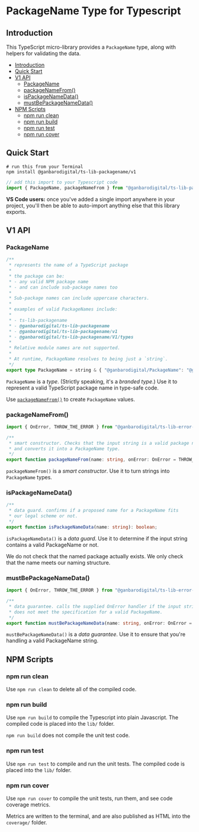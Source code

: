 # PackageName Type for Typescript

## Introduction

This TypeScript micro-library provides a `PackageName` type, along with helpers for validating the data.

- [Introduction](#introduction)
- [Quick Start](#quick-start)
- [V1 API](#v1-api)
  - [PackageName](#packagename)
  - [packageNameFrom()](#packagenamefrom)
  - [isPackageNameData()](#ispackagenamedata)
  - [mustBePackageNameData()](#mustbepackagenamedata)
- [NPM Scripts](#npm-scripts)
  - [npm run clean](#npm-run-clean)
  - [npm run build](#npm-run-build)
  - [npm run test](#npm-run-test)
  - [npm run cover](#npm-run-cover)

## Quick Start

```
# run this from your Terminal
npm install @ganbarodigital/ts-lib-packagename/v1
```

```typescript
// add this import to your Typescript code
import { PackageName, packageNameFrom } from "@ganbarodigital/ts-lib-packagename/lib/v1"
```

__VS Code users:__ once you've added a single import anywhere in your project, you'll then be able to auto-import anything else that this library exports.

## V1 API

### PackageName

```typescript
/**
 * represents the name of a TypeScript package
 *
 * the package can be:
 * - any valid NPM package name
 * - and can include sub-package names too
 *
 * Sub-package names can include uppercase characters.
 *
 * examples of valid PackageNames include:
 *
 * - ts-lib-packagename
 * - @ganbarodigital/ts-lib-packagename
 * - @ganbarodigital/ts-lib-packagename/v1
 * - @ganbarodigital/ts-lib-packagename/V1/types
 *
 * Relative module names are not supported.
 *
 * At runtime, PackageName resolves to being just a `string`.
 */
export type PackageName = string & { "@ganbarodigital/PackageName": "@ganbarodigital/PackageName" };
```

`PackageName` is a _type_. (Strictly speaking, it's a _branded type_.) Use it to represent a valid TypeScript package name in type-safe code.

Use [`packageNameFrom()`](#packagenamefrom) to create `PackageName` values.

### packageNameFrom()

```typescript
import { OnError, THROW_THE_ERROR } from "@ganbarodigital/ts-lib-error-reporting/lib/v1";

/**
 * smart constructor. Checks that the input string is a valid package name,
 * and converts it into a PackageName type.
 */
export function packageNameFrom(name: string, onError: OnError = THROW_THE_ERROR): PackageName;
```

`packageNameFrom()` is a _smart constructor_. Use it to turn strings into `PackageName` types.

### isPackageNameData()

```typescript
/**
 * data guard. confirms if a proposed name for a PackageName fits
 * our legal scheme or not.
 */
export function isPackageNameData(name: string): boolean;
```

`isPackageNameData()` is a _data guard_. Use it to determine if the input string contains a valid PackageName or not.

We do not check that the named package actually exists. We only check that the name meets our naming structure.

### mustBePackageNameData()

```typescript
import { OnError, THROW_THE_ERROR } from "@ganbarodigital/ts-lib-error-reporting/lib/v1";

/**
 * data guarantee. calls the supplied OnError handler if the input string
 * does not meet the specification for a valid PackageName.
 */
export function mustBePackageNameData(name: string, onError: OnError = THROW_THE_ERROR): void;
```

`mustBePackageNameData()` is a _data guarantee_. Use it to ensure that you're handling a valid PackageName string.

## NPM Scripts

### npm run clean

Use `npm run clean` to delete all of the compiled code.

### npm run build

Use `npm run build` to compile the Typescript into plain Javascript. The compiled code is placed into the `lib/` folder.

`npm run build` does not compile the unit test code.

### npm run test

Use `npm run test` to compile and run the unit tests. The compiled code is placed into the `lib/` folder.

### npm run cover

Use `npm run cover` to compile the unit tests, run them, and see code coverage metrics.

Metrics are written to the terminal, and are also published as HTML into the `coverage/` folder.